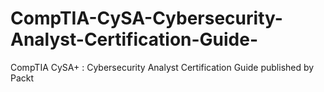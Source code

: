 # CompTIA-CySA-Cybersecurity-Analyst-Certification-Guide-
CompTIA CySA+ : Cybersecurity Analyst Certification Guide published by Packt
